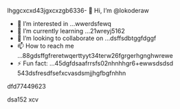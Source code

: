 lhggcxcxd43jgxcxzgb6336- 👋 Hi, I’m @lokoderaw
- 👀 I’m interested in ...wwerdsfewq
- 🌱 I’m currently learning ...21wreyj5162
- 💞️ I’m looking to collaborate on ...dsffsdbtggfdggf
- 📫 How to reach me ...88gdsffgfreretwqerttyyt34terw26fgrgerhgnghwrewe
- ⚡ Fun fact: ...45dgfdsaafrrsfs02nhnhhgr6+ewwsdsdsd
543dsfresdfsefxcvasdsmjjhgfbgfnhhn
<!---2rht52.ozxcc
lokoderaw/lokoderaw is a ✨ special ✨ repository because its `README.md` (this file) appears onfff your GitHub profile456456.hvdfdfvytytwernm
53--->dfd77449623
dsa152
xcv
